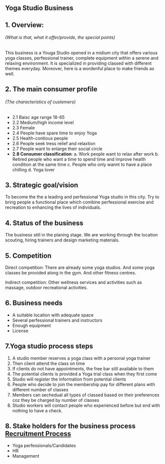 ## Yoga Studio Business 

## 1. Overview:

###### (What is that, what it offer/provide, the special points)

This business is a Youga Studio opened in a midium city that offers various yoga classes, perfessional trainer, complete equipment within a serene and relaxing environment. It is specialized in providing classed with different themes everyday. Moreover, here is a wordenful place to make friends as well.

## 2. The main consumer profile

###### (The characteristics of custemers)

- 2.1 Baisc age range 18-65
- 2.2 Medium/high income level
- 2.3 Female
- 2.4 People have spare time to enjoy Yoga 
- 2.5 Health-contious people
- 2.6 People seek tress relief and relaxtion
- 2.7 People want to enlarge their social circle
- **2.8 Consumer classification**:
  a. Work people want to relax after work
  b. Retired people who want a time to spend time and improve health condition at the same time
  c. People who only wannt to have a place chilling
  d. Yoga lover

## 3. Strategic goal/vision

To become the the a leading and perfessional Yoga studio in this city. Try to bring people a functional place which combine perfessional exercise and recreation to enhancing the lives of individuals.

## 4. Status of the business

The business still in the planing stage. We are working through the location scouting, hiring trainers and design marketing materials.

## 5. Competition

Direct competition: 
There are already some yoga studios.
And some yoga classes be provided along in the gym. And other fitness centres.

Indirect competition: 
Other wellness services and activities such as massage, outdoor recreational activities.

## 6. Business needs

- A suitable location with adequate space
- Several perfessional trainers and instructors
- Enough equipment
- License

## 7.Yoga studio process steps

1) A studio member reserves a yoga class with a personal yoga trainer
2) Then client attend the class on time
3) If clients do not have appointments, the free bar still available to them
4) The potential clients is provided a Yoga trial class when they first come
5) Studio will register the information from potential clients
6) People who decide to join the membership pay for different plans with different number of classes
7) Members can sechedual all types of classed based on their preferences coz they be charged by number of classes
8) Studio workers will contact people who experienced  before but end with nothing to have a check.

## 8. Stake holders for the business process **<u>Recruitment Process</u>**  

- Yoga perfessionals/Candidates
- HR
- Management



